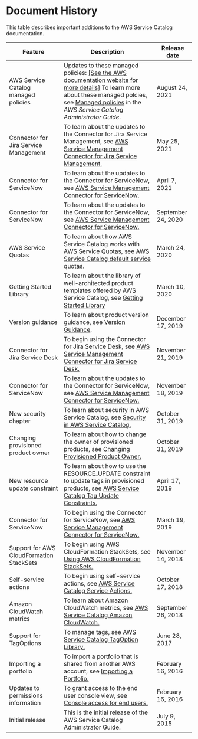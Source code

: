 # Document History<a name="history"></a>

This table describes important additions to the AWS Service Catalog documentation\.


| Feature | Description | Release date | 
| --- | --- | --- | 
|  AWS Service Catalog managed policies  |  Updates to these managed policies: [\[See the AWS documentation website for more details\]](http://docs.aws.amazon.com/servicecatalog/latest/adminguide/history.html) To learn more about these managed polcies, see [Managed policies](https://docs.aws.amazon.com/servicecatalog/latest/adminguide/managed-policies.html) in the *AWS Service Catalog Administrator Guide*\.  |  August 24, 2021  | 
|  Connector for Jira Service Management  | To learn about the updates to the Connector for Jira Service Management, see [ AWS Service Management Connector for Jira Service Management\.](https://docs.aws.amazon.com/servicecatalog/latest/adminguide/integrations-jiraservicedesk.html) | May 25, 2021 | 
|  Connector for ServiceNow  |  To learn about the updates to the Connector for ServiceNow, see [AWS Service Management Connector for ServiceNow\.](https://docs.aws.amazon.com/servicecatalog/latest/adminguide/integrations-servicenow.html)  |  April 7, 2021  | 
| Connector for ServiceNow |  To learn about the updates to the Connector for ServiceNow, see [AWS Service Management Connector for ServiceNow\.](https://docs.aws.amazon.com/servicecatalog/latest/adminguide/integrations-servicenow.html)  | September 24, 2020 | 
| AWS Service Quotas | To learn about how AWS Service Catalog works with AWS Service Quotas, see [AWS Service Catalog default service quotas\.](https://docs.aws.amazon.com/servicecatalog/latest/adminguide/limits.html) | March 24, 2020 | 
| Getting Started Library | To learn about the library of well\-architected product templates offered by AWS Service Catalog, see [Getting Started Library](https://docs.aws.amazon.com/servicecatalog/latest/adminguide/getting-started-library.html) | March 10, 2020 | 
| Version guidance | To learn about product version guidance, see [Version Guidance](https://docs.aws.amazon.com/servicecatalog/latest/adminguide/managing-versions.html#version-guidance)\. | December 17, 2019 | 
| Connector for Jira Service Desk | To begin using the Connector for Jira Service Desk, see [ AWS Service Management Connector for Jira Service Desk\.](https://docs.aws.amazon.com/servicecatalog/latest/adminguide/integrations-jiraservicedesk.html) | November 21, 2019 | 
| Connector for ServiceNow | To learn about the updates to the Connector for ServiceNow, see [AWS Service Management Connector for ServiceNow\.](https://docs.aws.amazon.com/servicecatalog/latest/adminguide/integrations-servicenow.html) | November 18, 2019 | 
| New security chapter | To learn about security in AWS Service Catalog, see [Security in AWS Service Catalog\.](https://docs.aws.amazon.com/servicecatalog/latest/adminguide/security.html) | October 31, 2019 | 
| Changing provisioned product owner | To learn about how to change the owner of provisioned products, see [Changing Provisioned Product Owner\.](https://docs.aws.amazon.com/servicecatalog/latest/adminguide/change-pp-owner.html) | October 31, 2019 | 
| New resource update constraint | To learn about how to use the RESOURCE\_UPDATE constraint to update tags in provisioned products, see [AWS Service Catalog Tag Update Constraints\.](https://docs.aws.amazon.com/servicecatalog/latest/adminguide/constraints-resourceupdate.html) | April 17, 2019 | 
| Connector for ServiceNow | To begin using the Connector for ServiceNow, see [AWS Service Management Connector for ServiceNow\.](https://docs.aws.amazon.com/servicecatalog/latest/adminguide/integrations-servicenow.html) | March 19, 2019 | 
| Support for AWS CloudFormation StackSets | To begin using AWS CloudFormation StackSets, see [Using AWS CloudFormation StackSets\.](https://docs.aws.amazon.com/servicecatalog/latest/adminguide/using-stacksets.html) | November 14, 2018 | 
| Self\-service actions | To begin using self\-service actions, see [AWS Service Catalog Service Actions\.](https://docs.aws.amazon.com/servicecatalog/latest/adminguide/using-service-actions.html) | October 17, 2018 | 
| Amazon CloudWatch metrics | To learn about Amazon CloudWatch metrics, see [AWS Service Catalog Amazon CloudWatch\.](https://docs.aws.amazon.com/servicecatalog/latest/adminguide/cloudwatch-metrics.html) | September 26, 2018 | 
| Support for TagOptions | To manage tags, see [AWS Service Catalog TagOption Library\.](https://docs.aws.amazon.com/servicecatalog/latest/adminguide/tagoptions.html) | June 28, 2017 | 
| Importing a portfolio | To import a portfolio that is shared from another AWS account, see [Importing a Portfolio\.](https://docs.aws.amazon.com/servicecatalog/latest/adminguide/catalogs_portfolios_sharing_how-to-share.html#catalogs_portfolios_sharing_importing) | February 16, 2016 | 
| Updates to permissions information | To grant access to the end user console view, see [Console access for end users\.](https://docs.aws.amazon.com/servicecatalog/latest/adminguide/controlling_access.html#permissions-end-users-console) | February 16, 2016 | 
| Initial release | This is the initial release of the AWS Service Catalog Administrator Guide\. | July 9, 2015 | 